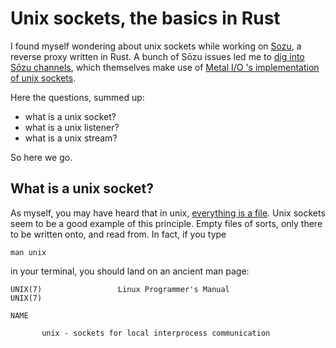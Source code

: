 # Unix sockets, the basics in Rust


I found myself wondering about unix sockets
while working on [Sozu](https://github.com/sozu-proxy/sozu),
a reverse proxy written in Rust.
A bunch of Sōzu issues led me to
[dig into Sōzu channels](https://github.com/Keksoj/stream_stuff_on_a_sozu_channel),
which themselves make use of
[Metal I/O 's implementation of unix sockets](https://tokio-rs.github.io/mio/doc/mio/net/struct.UnixListener.html).

Here the questions, summed up:

-   what is a unix socket?
-   what is a unix listener?
-   what is a unix stream?

So here we go.

## What is a unix socket?

As myself, you may have heard that in unix,
[everything is a file](https://www.wikiwand.com/en/Everything_is_a_file).
Unix sockets seem to be a good example of this principle.
Empty files of sorts, only there to be written onto, and read from.
In fact, if you type

    man unix

in your terminal, you should land on an ancient man page:

```
UNIX(7)                 Linux Programmer's Manual                UNIX(7)

NAME

       unix - sockets for local interprocess communication
```



